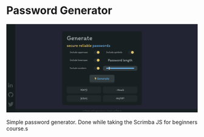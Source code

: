 # Password Generator

![](./screenshots/Password-Generator.png)

Simple password generator. Done while taking the Scrimba JS for beginners course.s